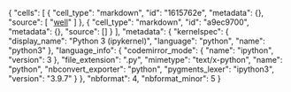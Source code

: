 {
 "cells": [
  {
   "cell_type": "markdown",
   "id": "1615762e",
   "metadata": {},
   "source": [
    "[well](https://www.cocacola.com/)"
   ]
  },
  {
   "cell_type": "markdown",
   "id": "a9ec9700",
   "metadata": {},
   "source": []
  }
 ],
 "metadata": {
  "kernelspec": {
   "display_name": "Python 3 (ipykernel)",
   "language": "python",
   "name": "python3"
  },
  "language_info": {
   "codemirror_mode": {
    "name": "ipython",
    "version": 3
   },
   "file_extension": ".py",
   "mimetype": "text/x-python",
   "name": "python",
   "nbconvert_exporter": "python",
   "pygments_lexer": "ipython3",
   "version": "3.9.7"
  }
 },
 "nbformat": 4,
 "nbformat_minor": 5
}
